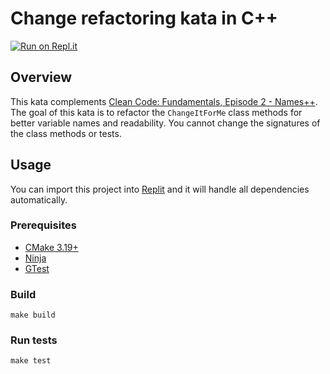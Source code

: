 # Change refactoring kata in C++

[![Run on Repl.it](https://replit.com/badge/github/megabyde/change-refactoring-cpp-kata)](https://replit.com/new/github/megabyde/change-refactoring-cpp-kata)

## Overview

This kata complements [Clean Code: Fundamentals, Episode 2 - Names++](https://cleancoders.com/episode/clean-code-episode-2).
The goal of this kata is to refactor the `ChangeItForMe` class
methods for better variable names and readability. You cannot change
the signatures of the class methods or tests.

## Usage

You can import this project into [Replit](https://replit.com)
and it will handle all dependencies automatically.

### Prerequisites

* [CMake 3.19+](https://cmake.org)
* [Ninja](https://ninja-build.org)
* [GTest](https://github.com/google/googletest)

### Build

```console
make build
```

### Run tests

```console
make test
```

